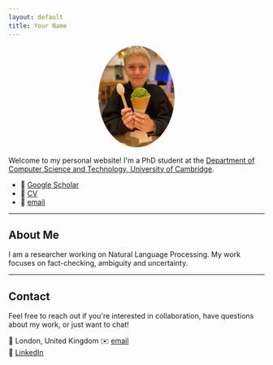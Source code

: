 ```yaml
---
layout: default
title: Your Name
---
```


<p align="center">
  <img src="IMG-20231111-WA0003.jpg" width="150" style="border-radius: 50%;">
</p>

Welcome to my personal website! I'm a PhD student at the [Department of Computer Science and Technology, University of Cambridge](https://www.cst.cam.ac.uk/people/irs38).

- 🔗 [Google Scholar](https://scholar.google.com/citations?user=6RuW6IoAAAAJ&hl=en&inst=6810896796868835251)
- 📄 [CV](IevaStaliunaiteCV2025.pdf)
- 📧 [email](mailto:irs38@cam.ac.uk)

---

## About Me

I am a researcher working on Natural Language Processing. My work focuses on fact-checking, ambiguity and uncertainty.

---

## Contact

Feel free to reach out if you're interested in collaboration, have questions about my work, or just want to chat!

📍 London, United Kingdom
✉️ [email](mailto:irs38@cam.ac.uk)  
💼 [LinkedIn](https://www.linkedin.com/in/ieva-raminta-stali%C5%ABnait%C4%97-972a9658/)
